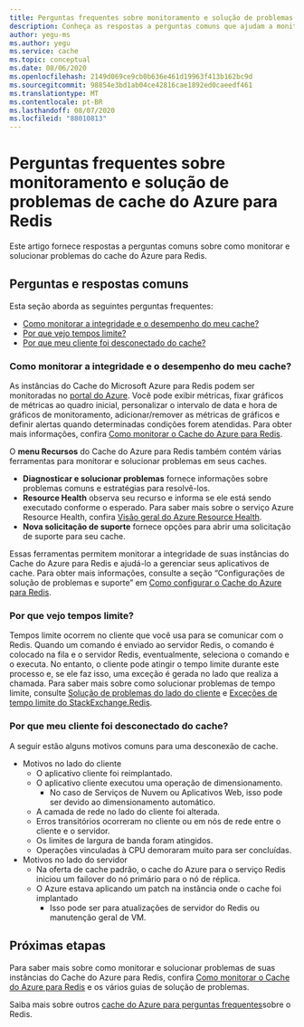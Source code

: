 ```yaml
---
title: Perguntas frequentes sobre monitoramento e solução de problemas de cache do Azure para Redis
description: Conheça as respostas a perguntas comuns que ajudam a monitorar e solucionar problemas do cache do Azure para Redis
author: yegu-ms
ms.author: yegu
ms.service: cache
ms.topic: conceptual
ms.date: 08/06/2020
ms.openlocfilehash: 2149d069ce9cb0b636e461d19963f413b162bc9d
ms.sourcegitcommit: 98854e3bd1ab04ce42816cae1892ed0caeedf461
ms.translationtype: MT
ms.contentlocale: pt-BR
ms.lasthandoff: 08/07/2020
ms.locfileid: "88010813"
---
```

# <a name="azure-cache-for-redis-monitoring-and-troubleshooting-faqs"></a>Perguntas frequentes sobre monitoramento e solução de problemas de cache do Azure para Redis
Este artigo fornece respostas a perguntas comuns sobre como monitorar e solucionar problemas do cache do Azure para Redis.

## <a name="common-questions-and-answers"></a>Perguntas e respostas comuns
Esta seção aborda as seguintes perguntas frequentes:

* [Como monitorar a integridade e o desempenho do meu cache?](#how-do-i-monitor-the-health-and-performance-of-my-cache)
* [Por que vejo tempos limite?](#why-am-i-seeing-timeouts)
* [Por que meu cliente foi desconectado do cache?](#why-was-my-client-disconnected-from-the-cache)

### <a name="how-do-i-monitor-the-health-and-performance-of-my-cache"></a>Como monitorar a integridade e o desempenho do meu cache?
As instâncias do Cache do Microsoft Azure para Redis podem ser monitoradas no [portal do Azure](https://portal.azure.com). Você pode exibir métricas, fixar gráficos de métricas ao quadro inicial, personalizar o intervalo de data e hora de gráficos de monitoramento, adicionar/remover as métricas de gráficos e definir alertas quando determinadas condições forem atendidas. Para obter mais informações, confira [Como monitorar o Cache do Azure para Redis](cache-how-to-monitor.md).

O **menu Recursos** do Cache do Azure para Redis também contém várias ferramentas para monitorar e solucionar problemas em seus caches.

* **Diagnosticar e solucionar problemas** fornece informações sobre problemas comuns e estratégias para resolvê-los.
* **Resource Health** observa seu recurso e informa se ele está sendo executado conforme o esperado. Para saber mais sobre o serviço Azure Resource Health, confira [Visão geral do Azure Resource Health](../resource-health/resource-health-overview.md).
* **Nova solicitação de suporte** fornece opções para abrir uma solicitação de suporte para seu cache.

Essas ferramentas permitem monitorar a integridade de suas instâncias do Cache do Azure para Redis e ajudá-lo a gerenciar seus aplicativos de cache. Para obter mais informações, consulte a seção “Configurações de solução de problemas e suporte” em [Como configurar o Cache do Azure para Redis](cache-configure.md).

### <a name="why-am-i-seeing-timeouts"></a>Por que vejo tempos limite?
Tempos limite ocorrem no cliente que você usa para se comunicar com o Redis. Quando um comando é enviado ao servidor Redis, o comando é colocado na fila e o servidor Redis, eventualmente, seleciona o comando e o executa. No entanto, o cliente pode atingir o tempo limite durante este processo e, se ele faz isso, uma exceção é gerada no lado que realiza a chamada. Para saber mais sobre como solucionar problemas de tempo limite, consulte [Solução de problemas do lado do cliente](cache-troubleshoot-client.md) e [Exceções de tempo limite do StackExchange.Redis](cache-troubleshoot-timeouts.md#stackexchangeredis-timeout-exceptions).

### <a name="why-was-my-client-disconnected-from-the-cache"></a>Por que meu cliente foi desconectado do cache?
A seguir estão alguns motivos comuns para uma desconexão de cache.

* Motivos no lado do cliente
  * O aplicativo cliente foi reimplantado.
  * O aplicativo cliente executou uma operação de dimensionamento.
    * No caso de Serviços de Nuvem ou Aplicativos Web, isso pode ser devido ao dimensionamento automático.
  * A camada de rede no lado do cliente foi alterada.
  * Erros transitórios ocorreram no cliente ou em nós de rede entre o cliente e o servidor.
  * Os limites de largura de banda foram atingidos.
  * Operações vinculadas à CPU demoraram muito para ser concluídas.
* Motivos no lado do servidor
  * Na oferta de cache padrão, o cache do Azure para o serviço Redis iniciou um failover do nó primário para o nó de réplica.
  * O Azure estava aplicando um patch na instância onde o cache foi implantado
    * Isso pode ser para atualizações de servidor do Redis ou manutenção geral de VM.


## <a name="next-steps"></a>Próximas etapas

Para saber mais sobre como monitorar e solucionar problemas de suas instâncias do Cache do Azure para Redis, confira [Como monitorar o Cache do Azure para Redis](cache-how-to-monitor.md) e os vários guias de solução de problemas.

Saiba mais sobre outros [cache do Azure para perguntas frequentes](cache-faq.md)sobre o Redis.
